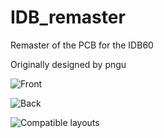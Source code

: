 # IDB_remaster
Remaster of the PCB for the IDB60

Originally designed by pngu

![Front](https://github.com/Mattelec/IDB_Remaster/blob/main/Images/front.png)

![Back](https://github.com/Mattelec/IDB_Remaster/blob/main/Images/back.png)

![Compatible layouts]()
